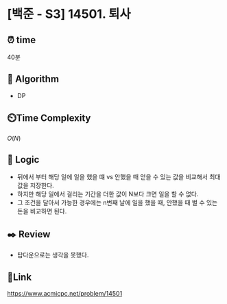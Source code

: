 # [백준 - S3] 14501. 퇴사

## ⏰ **time**

40분

## :pushpin: **Algorithm**

- DP

## ⏲️**Time Complexity**

$O(N)$

## :round_pushpin: **Logic**

- 뒤에서 부터 해당 일에 일을 했을 떄 vs 안했을 때 얻을 수 있는 값을 비교해서 최대값을 저장한다.
- 하지만 해당 일에서 걸리는 기간을 더한 값이 N보다 크면 일을 할 수 없다.
- 그 조건을 달아서 가능한 경우에는 n번째 날에 일을 했을 때, 안했을 때 벌 수 있는 돈을 비교하면 된다.

## :black_nib: **Review**
- 탑다운으로는 생각을 못했다.

## 📡**Link**

https://www.acmicpc.net/problem/14501